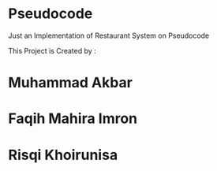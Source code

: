 # Pseudocode
Just an Implementation of Restaurant System on Pseudocode


This Project is Created by :

# Muhammad Akbar
# Faqih Mahira Imron
# Risqi Khoirunisa
